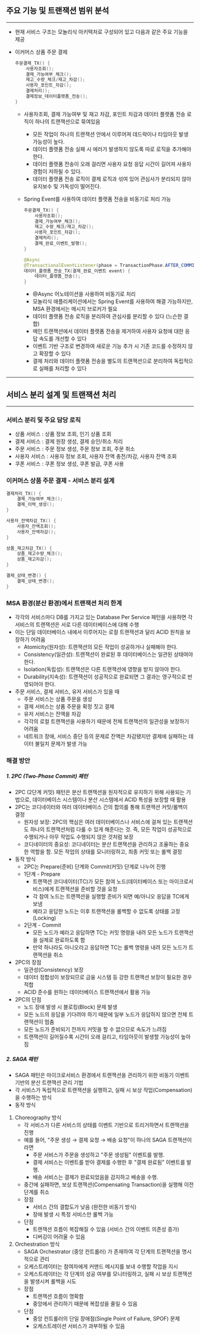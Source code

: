 ## 주요 기능 및 트랜잭션 범위 분석
- - -
- 현재 서비스 구조는 모놀리식 아키텍처로 구성되어 있고 다음과 같은 주요 기능을 제공
- 이커머스 상품 주문 결제
    ```java
    주문결제_TX() {
        사용자조회();
        결제_가능여부_체크();
        재고_수량_체크/재고_차감();
        사용자_포인트_차감();
        결제처리();
        결제정보_데이터플랫폼_전송();
    }
    ```

  - 사용자조회, 결제 가능여부 및 재고 차감, 포인트 차감과 데이터 플랫폼 전송 로직이 하나의 트랜잭션으로 묶여있음
    - 모든 작업이 하나의 트랜잭션 안에서 이루어져 데드락이나 타임아웃 발생 가능성이 높다.
    - 데이터 플랫폼 전송 실패 시 에러가 발생하지 않도록 따로 로직을 추가해야 한다.
    - 데이터 플랫폼 전송이 오래 걸리면 사용자 요청 응답 시간이 길어져 사용자 경험이 저하될 수 있다.
    - 데이터 플랫폼 전송 로직이 결제 로직과 섞여 있어 관심사가 분리되지 않아 유지보수 및 가독성이 떨어진다.
  - Spring Event를 사용하여 데이터 플랫폼 전송을 비동기로 처리 가능
  
      ```java
      주문결제_TX() {
          사용자조회();
          결제_가능여부_체크();
          재고_수량_체크/재고_차감();
          사용자_포인트_차감();
          결제처리();
          결제_완료_이벤트_발행();
      }
    
      @Async
      @TransactionalEventListener(phase = TransactionPhase.AFTER_COMMIT)
      데이터_플랫폼_전송_TX(결제_완료_이벤트 event) {
          데이터_플랫폼_전송();
      }
      ```
    - @Async 어노테이션을 사용하여 비동기로 처리
    - 모놀리식 애플리케이션에서는 Spring Event를 사용하여 해결 가능하지만, MSA 환경에서는 메시지 브로커가 필요
    - 데이터 플랫폼 전송 로직을 분리하여 관심사를 분리할 수 있다 (느슨한 결합)
    - 메인 트랜잭션에서 데이터 플랫폼 전송을 제거하여 사용자 요청에 대한 응답 속도를 개선할 수 있다
    - 이벤트 기반 구조로 변경하여 새로운 기능 추가 시 기존 코드를 수정하지 않고 확장할 수 있다
    - 결제 처리와 데이터 플랫폼 전송을 별도의 트랜잭션으로 분리하여 독립적으로 실패를 처리할 수 있다
- - -
## 서비스 분리 설계 및 트랜잭션 처리
- - -
### 서비스 분리 및 주요 담당 로직
- 상품 서비스 : 상품 정보 조회, 인기 상품 조회
- 결제 서비스 : 결제 원장 생성, 결제 승인/취소 처리
- 주문 서비스 : 주문 정보 생성, 주문 정보 조회, 주문 취소
- 사용자 서비스 : 사용자 정보 조회, 사용자 잔액 충전/차감, 사용자 잔액 조회
- 쿠폰 서비스 : 쿠폰 정보 생성, 쿠폰 발급, 쿠폰 사용

### 이커머스 상품 주문 결제 - 서비스 분리 설계
```java
결제처리_TX() {
    결제_가능여부_체크();
    결제_이력_생성();
}

사용자_잔액차감_TX() {
    사용자_잔액조회();
    사용자_잔액차감();
}

상품_재고차감_TX() {
    상품_재고수량_체크();
    상품_재고차감();
}

결제_상태_변경() {
    결제_상태_변경();
}
```

### MSA 환경(분산 환경)에서 트랜잭션 처리 한계
- 각각의 서비스마다 DB를 가지고 있는 Database Per Service 패턴을 사용하면 각 서비스의 트랜잭션은 서로 다른 데이터베이스에 대해 수행
- 이는 단일 데이터베이스 내에서 이루어지는 로컬 트랜잭션과 달리 ACID 원칙을 보장하기 어려움
  - Atomicity(원자성): 트랜잭션의 모든 작업이 성공하거나 실패해야 한다.
  - Consistency(일관성): 트랜잭션이 완료된 후 데이터베이스는 일관된 상태여야 한다.
  - Isolation(독립성): 트랜잭션은 다른 트랜잭션에 영향을 받지 않아야 한다.
  - Durability(지속성): 트랜잭션이 성공적으로 완료되면 그 결과는 영구적으로 반영되어야 한다.
- 주문 서비스, 결제 서비스, 유저 서비스가 있을 때
  - 주문 서비스는 상품 주문을 생성
  - 결제 서비스는 상품 주문을 확정 짓고 결제
  - 유저 서비스는 잔액을 차감
  - 각각의 로컬 트랜잭션을 사용하기 때문에 전체 트랜잭션의 일관성을 보장하기 어려움
  - 네트워크 장애, 서비스 중단 등의 문제로 잔액은 차감됐지만 결제에 실패하는 데이터 불일치 문제가 발생 가능

### 해결 방안
##### 1. 2PC (Two-Phase Commit) 패턴
- 2PC (2단계 커밋) 패턴은 분산 트랜잭션을 원자적으로 유지하기 위해 사용되는 기법으로, 데이터베이스 시스템이나 분산 시스템에서 ACID 특성을 보장할 때 활용
- 2PC는 코디네이터와 여러 데이터베이스 간의 합의를 통해 트랜잭션 커밋/롤백이 결정
  - 원자성 보장: 2PC의 핵심은 여러 데이터베이스나 서비스에 걸쳐 있는 트랜잭션도 하나의 트랜잭션처럼 다룰 수 있게 해준다는 것.
    즉, 모든 작업이 성공적으로 수행되거나 아무 작업도 수행되지 않은 것처럼 보장
  - 코디네이터의 중요성: 코디네이터는 분산 트랜잭션을 관리하고 조율하는 중요한 역할을 함.
    모든 작업의 상태를 모니터링하고, 최종 커밋 또는 롤백 결정
- 동작 방식
  - 2PC는 Prepare(준비) 단계와 Commit(커밋) 단계로 나누어 진행
  - 1단계 - Prepare
    - 트랜잭션 코디네이터(TC)가 모든 참여 노드(데이터베이스 또는 마이크로서비스)에게 트랜잭션을 준비할 것을 요청
    - 각 참여 노드는 트랜잭션을 실행할 준비가 되면 예/아니오 응답을 TC에게 보냄
    - 예라고 응답한 노드는 이후 트랜잭션을 롤백할 수 없도록 상태를 고정 (Locking)
  - 2단계 - Commit
    - 모든 노드가 예라고 응답하면 TC는 커밋 명령을 내려 모든 노드가 트랜잭션을 실제로 완료하도록 함
    - 만약 하나라도 아니오라고 응답하면 TC는 롤백 명령을 내려 모든 노드가 트랜잭션을 취소
- 2PC의 장점
  - 일관성(Consistency) 보장
  - 데이터 정합성이 보장되므로 금융 시스템 등 강한 트랜잭션 보장이 필요한 경우 적합
  - ACID 준수를 원하는 데이터베이스 트랜잭션에서 활용 가능
- 2PC의 단점
  - 노드 장애 발생 시 블로킹(Block) 문제 발생
  - 모든 노드의 응답을 기다려야 하기 때문에 일부 노드가 응답하지 않으면 전체 트랜잭션이 멈춤
  - 모든 노드가 준비되기 전까지 커밋을 할 수 없으므로 속도가 느려짐
  - 트랜잭션이 길어질수록 시간이 오래 걸리고, 타임아웃이 발생할 가능성이 높아짐

##### 2. SAGA 패턴
- SAGA 패턴은 마이크로서비스 환경에서 트랜잭션을 관리하기 위한 비동기 이벤트 기반의 분산 트랜잭션 관리 기법
- 각 서비스가 독립적으로 트랜잭션을 실행하고, 실패 시 보상 작업(Compensation)을 수행하는 방식
- 동작 방식
1. Choreography 방식
   - 각 서비스가 다른 서비스의 상태를 이벤트 기반으로 트리거하면서 트랜잭션을 진행
   - 예를 들어, "주문 생성 → 결제 요청 → 배송 요청"이 하나의 SAGA 트랜잭션이라면
     - 주문 서비스가 주문을 생성하고 "주문 생성됨" 이벤트를 발행.
     - 결제 서비스는 이벤트를 받아 결제를 수행한 후 "결제 완료됨" 이벤트를 발행.
     - 배송 서비스는 결제가 완료되었음을 감지하고 배송을 수행.
   - 중간에 실패하면, 보상 트랜잭션(Compensating Transaction)을 실행해 이전 단계를 취소
   - 장점
     - 서비스 간의 결합도가 낮음 (완전한 비동기 방식)
     - 장애 발생 시 특정 서비스만 롤백 가능
   - 단점
     - 트랜잭션 흐름이 복잡해질 수 있음 (서비스 간의 이벤트 의존성 증가)
     - 디버깅이 어려울 수 있음
2. Orchestration 방식
   - SAGA Orchestrator (중앙 컨트롤러) 가 존재하여 각 단계의 트랜잭션을 명시적으로 관리
   - 오케스트레이터는 참여자에게 커맨드 메시지를 보내 수행할 작업을 지시
   - 오케스트레이터는 각 단계의 성공 여부를 모니터링하고, 실패 시 보상 트랜잭션을 발생시켜 롤백을 시도
   - 장점
     - 트랜잭션 흐름이 명확함
     - 중앙에서 관리하기 때문에 복잡성을 줄일 수 있음
   - 단점
     - 중앙 컨트롤러의 단일 장애점(Single Point of Failure, SPOF) 문제
     - 오케스트레이션 서비스가 과부하될 수 있음
